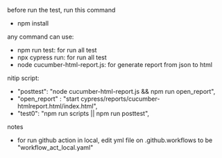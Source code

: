 before run the test, run this command
- npm install

any command can use:
- npm run test: for run all test 
- npx cypress run: for run all test 
- node cucumber-html-report.js: for generate report from json to html

nitip script: 
- "posttest": "node cucumber-html-report.js && npm run open_report",
- "open_report" : "start cypress/reports/cucumber-htmlreport.html/index.html",
- "test0": "npm run scripts || npm run posttest",
    
notes
- for run github action in local, edit yml file on .github.workflows to be "workflow_act_local.yaml"
